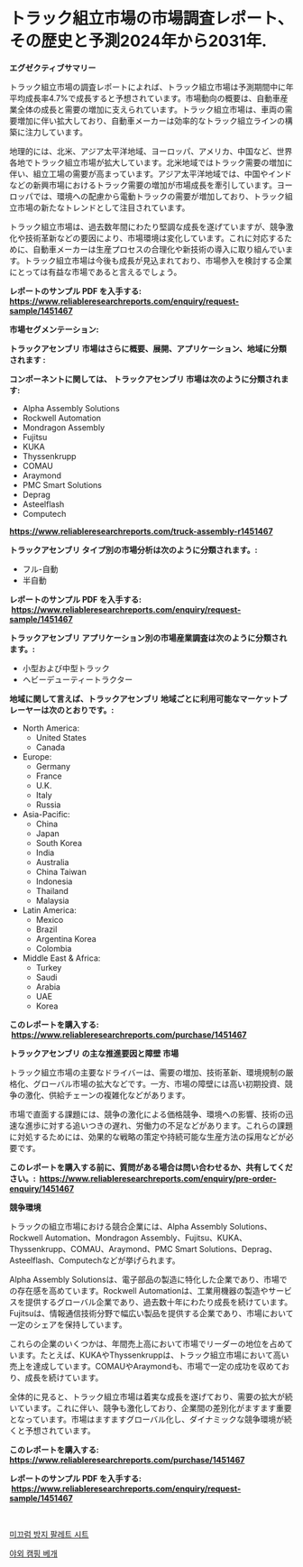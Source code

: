 <p><h1>トラック組立市場の市場調査レポート、その歴史と予測2024年から2031年.</h1></p><p><strong>エグゼクティブサマリー</strong></p>
<p><p>トラック組立市場の調査レポートによれば、トラック組立市場は予測期間中に年平均成長率4.7%で成長すると予想されています。市場動向の概要は、自動車産業全体の成長と需要の増加に支えられています。トラック組立市場は、車両の需要増加に伴い拡大しており、自動車メーカーは効率的なトラック組立ラインの構築に注力しています。</p><p>地理的には、北米、アジア太平洋地域、ヨーロッパ、アメリカ、中国など、世界各地でトラック組立市場が拡大しています。北米地域ではトラック需要の増加に伴い、組立工場の需要が高まっています。アジア太平洋地域では、中国やインドなどの新興市場におけるトラック需要の増加が市場成長を牽引しています。ヨーロッパでは、環境への配慮から電動トラックの需要が増加しており、トラック組立市場の新たなトレンドとして注目されています。</p><p>トラック組立市場は、過去数年間にわたり堅調な成長を遂げていますが、競争激化や技術革新などの要因により、市場環境は変化しています。これに対応するために、自動車メーカーは生産プロセスの合理化や新技術の導入に取り組んでいます。トラック組立市場は今後も成長が見込まれており、市場参入を検討する企業にとっては有益な市場であると言えるでしょう。</p></p>
<p><strong>レポートのサンプル PDF を入手する: <a href="https://www.reliableresearchreports.com/enquiry/request-sample/1451467">https://www.reliableresearchreports.com/enquiry/request-sample/1451467</a></strong></p>
<p><strong>市場セグメンテーション:</strong></p>
<p><strong> トラックアセンブリ 市場はさらに概要、展開、アプリケーション、地域に分類されます :</strong></p>
<p><strong>コンポーネントに関しては、 トラックアセンブリ 市場は次のように分類されます: &nbsp;</strong></p>
<p><ul><li>Alpha Assembly Solutions</li><li>Rockwell Automation</li><li>Mondragon Assembly</li><li>Fujitsu</li><li>KUKA</li><li>Thyssenkrupp</li><li>COMAU</li><li>Araymond</li><li>PMC Smart Solutions</li><li>Deprag</li><li>Asteelflash</li><li>Computech</li></ul></p>
<p><strong><a href="https://www.reliableresearchreports.com/truck-assembly-r1451467">https://www.reliableresearchreports.com/truck-assembly-r1451467</a></strong></p>
<p><strong> トラックアセンブリ タイプ別の市場分析は次のように分類されます。:</strong></p>
<p><ul><li>フル-自動</li><li>半自動</li></ul></p>
<p><strong>レポートのサンプル PDF を入手する: &nbsp;<a href="https://www.reliableresearchreports.com/enquiry/request-sample/1451467">https://www.reliableresearchreports.com/enquiry/request-sample/1451467</a></strong></p>
<p><strong> トラックアセンブリ アプリケーション別の市場産業調査は次のように分類されます。:</strong></p>
<p><ul><li>小型および中型トラック</li><li>ヘビーデューティートラクター</li></ul></p>
<p><strong>地域に関して言えば、トラックアセンブリ 地域ごとに利用可能なマーケットプレーヤーは次のとおりです。:</strong></p>
<p><ul>
    <li>
        North America:
        <ul>
            <li>United States</li>
            <li>Canada</li>
        </ul>
    </li>
    <li>
        Europe:
        <ul>
            <li>Germany</li>
            <li>France</li>
            <li>U.K.</li>
            <li>Italy</li>
            <li>Russia</li>
        </ul>
    </li>
    <li>
        Asia-Pacific:
        <ul>
            <li>China</li>
            <li>Japan</li>
            <li>South Korea</li>
            <li>India</li>
            <li>Australia</li>
            <li>China Taiwan</li>
            <li>Indonesia</li>
            <li>Thailand</li>
            <li>Malaysia</li>
        </ul>
    </li>
    <li>
        Latin America:
        <ul>
            <li>Mexico</li>
            <li>Brazil</li>
            <li>Argentina Korea</li>
            <li>Colombia</li>
        </ul>
    </li>
    <li>
        Middle East & Africa:
        <ul>
            <li>Turkey</li>
            <li>Saudi</li>
            <li>Arabia</li>
            <li>UAE</li>
            <li>Korea</li>
        </ul>
    </li>
    </ul></p>
<p><strong>このレポートを購入する: &nbsp;<a href="https://www.reliableresearchreports.com/purchase/1451467">https://www.reliableresearchreports.com/purchase/1451467</a></strong></p>
<p><strong>トラックアセンブリ の主な推進要因と障壁 市場</strong></p>
<p><p>トラック組立市場の主要なドライバーは、需要の増加、技術革新、環境規制の厳格化、グローバル市場の拡大などです。一方、市場の障壁には高い初期投資、競争の激化、供給チェーンの複雑化などがあります。</p><p>市場で直面する課題には、競争の激化による価格競争、環境への影響、技術の迅速な進歩に対する追いつきの遅れ、労働力の不足などがあります。これらの課題に対処するためには、効果的な戦略の策定や持続可能な生産方法の採用などが必要です。</p></p>
<p><strong>このレポートを購入する前に、質問がある場合は問い合わせるか、共有してください。:&nbsp; <a href="https://www.reliableresearchreports.com/enquiry/pre-order-enquiry/1451467">https://www.reliableresearchreports.com/enquiry/pre-order-enquiry/1451467</a></strong></p>
<p><strong>競争環境</strong></p>
<p><p>トラックの組立市場における競合企業には、Alpha Assembly Solutions、Rockwell Automation、Mondragon Assembly、Fujitsu、KUKA、Thyssenkrupp、COMAU、Araymond、PMC Smart Solutions、Deprag、Asteelflash、Computechなどが挙げられます。</p><p>Alpha Assembly Solutionsは、電子部品の製造に特化した企業であり、市場での存在感を高めています。Rockwell Automationは、工業用機器の製造やサービスを提供するグローバル企業であり、過去数十年にわたり成長を続けています。Fujitsuは、情報通信技術分野で幅広い製品を提供する企業であり、市場において一定のシェアを保持しています。</p><p>これらの企業のいくつかは、年間売上高において市場でリーダーの地位を占めています。たとえば、KUKAやThyssenkruppは、トラック組立市場において高い売上を達成しています。COMAUやAraymondも、市場で一定の成功を収めており、成長を続けています。</p><p>全体的に見ると、トラック組立市場は着実な成長を遂げており、需要の拡大が続いています。これに伴い、競争も激化しており、企業間の差別化がますます重要となっています。市場はますますグローバル化し、ダイナミックな競争環境が続くと予想されています。</p></p>
<p><strong>このレポートを購入する: &nbsp; <a href="https://www.reliableresearchreports.com/purchase/1451467">https://www.reliableresearchreports.com/purchase/1451467</a></strong></p>
<p><strong>レポートのサンプル PDF を入手する: &nbsp;<a href="https://www.reliableresearchreports.com/enquiry/request-sample/1451467">https://www.reliableresearchreports.com/enquiry/request-sample/1451467</a></strong><strong></strong></p>
<p>&nbsp;</p>
<p><p><a href="https://github.com/CliftonFisher9067/Market-Research-Report-List-1/blob/main/165169819431.md">미끄럼 방지 팔레트 시트</a></p><p><a href="https://github.com/fernandotryO5lson96765/Market-Research-Report-List-1/blob/main/117018119432.md">야외 캠핑 베개</a></p></p>